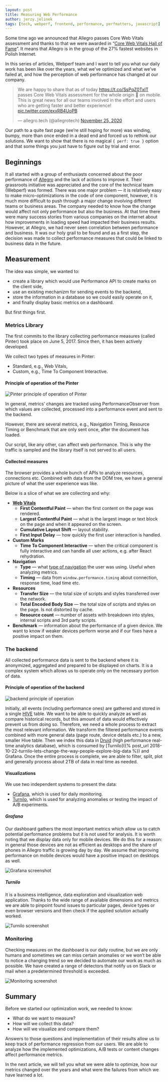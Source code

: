 ```yaml
---
layout: post
title: Measuring Web Performance
author: jerzy.jelinek
tags: [tech, webperf, frontend, performance, perfmatters, javascript]
---
```

Some time ago we announced that Allegro passes Core Web Vitals assessment and thanks to that we were awarded in “[Core Web Vitals Hall of Fame](https://www.thinkwithgoogle.com/intl/en-cee/marketing-strategies/app-and-mobile/why-should-73-of-polish-websites-have-a-closer-look-at-their-mobile-user-experience/ "Core Web Vitals Hall of Fame")”.
It means that Allegro is in the group of the 27% fastest websites in Polish Internet.

In this series of articles, Webperf team and I want to tell you what our daily work has been like over the years,
what we’ve optimized and what we’ve failed at, and how the perception of web performance has changed at our company.

<blockquote class="twitter-tweet tw-align-center"><p lang="en" dir="ltr">We are happy to share that as of today <a href="https://t.co/SsPqZ0TxIT">https://t.co/SsPqZ0TxIT</a> passes Core Web Vitals assessment for the whole origin 🎉 on mobile. This is great news for all our teams involved in the effort and users who are getting faster and better experience! <a href="https://t.co/exxRB4UoPB">pic.twitter.com/exxRB4UoPB</a></p>&mdash; allegro.tech (@allegrotech) <a href="https://twitter.com/allegrotech/status/1331547521139822592?ref_src=twsrc%5Etfw">November 25, 2020</a></blockquote> <script async src="https://platform.twitter.com/widgets.js" charset="utf-8"></script>

Our path to a quite fast page (we’re still hoping for more) was winding, bumpy, more than once ended in a dead end and forced us to rethink our solutions.
We want to show that there is no magical `{ perf: true }` option and that some things you just have to figure out by trial and error.

## Beginnings

It all started with a group of enthusiasts concerned about the poor performance of [Allegro](https://allegro.pl "Allegro.pl") and the lack of actions to improve it.
Their grassroots initiative was appreciated and the core of the technical team (Webperf) was formed.
There was one major problem — it is relatively easy to make micro-optimizations in the code of one component,
however, it is much more difficult to push through a major change involving different teams or business areas.
The company needed to know how the change would affect not only performance but also the business.
At that time there were many success stories from various companies on the internet about how improvements in loading speed had impacted their business results.
However, at Allegro, we had never seen correlation between performance and business. It was our holy grail to be found and as a first step,
the decision was made to collect performance measures that could be linked to business data in the future.

## Measurement

The idea was simple, we wanted to:

* create a library which would use Performance API to create marks on the client side,
* use an existing mechanizm for sending events to the backend,
* store the information in a database so we could easily operate on it,
* and finally display basic metrics on a dashboard.

But first things first.

### Metrics Library

The first commits to the library collecting performance measures (called Pinter) took place on June 5, 2017. Since then, it has been actively developed.

We collect two types of measures in Pinter:

* Standard, e.g., Web Vitals,
* Custom, e.g., Time To Component Interactive.

#### Principle of operation of the Pinter

![Pinter principle of operation of Pinter](/img/articles/2021-06-08-measuring-web-performance/pinter-diagram.jpg "Pinter principle of operation of Pinter")

In general, metrics’ changes are tracked using PerformanceObserver from which values are collected, processed into a performance event and sent to the backend.

However, there are several metrics, e.g., Navigation Timing, Resource Timing or Benchmark that are only sent once, after the document has loaded.

Our script, like any other, can affect web performance. This is why the traffic is sampled and the library itself is not served to all users.

#### Collected measures

The browser provides a whole bunch of APIs to analyze resources, connections etc. Combined with data from the DOM tree, we have a general picture of what the user experience was like.

Below is a slice of what we are collecting and why:

* **[Web Vitals](https://web.dev/learn-web-vitals/)**
  * **First Contentful Paint** — when the first content on the page was rendered.
  * **Largest Contentful Paint** — what is the largest image or text block on the page and when it appeared on the screen.
  * **Cumulative Layout Shift** — layout stability.
  * **First Input Delay** — how quickly the first user interaction is handled.
* **Custom Marks**
  * **Time To Component Interactive** — when the critical component is fully interactive and can handle all user actions, e.g. after React rehydration.
* **Navigation**
  * **Type** — what [type of navigation](https://developer.mozilla.org/en-US/docs/Web/API/PerformanceNavigationTiming/type) the user was using. Useful when analyzing metrics.
  * **Timing** — data from `window.performance.timing` about connection, response time, load time etc.
* **Resources**
  * **Transfer Size** — the total size of scripts and styles transferred over the network.
  * **Total Encoded Body Size** — the total size of scripts and styles on the page. Is not distorted by cache.
  * **Resource count** — number of assets with breakdown into styles, internal scripts and 3rd party scripts.
* **Benchmark** — information about the performance of a given device. We want to know if weaker devices perform worse and if our fixes have a positive impact on them.

### The backend

All collected performance data is sent to the backend where it is anonymized, aggregated and prepared to be displayed on charts.
It is a complex system which allows us to operate only on the necessary portion of data.

#### Principle of operation of the backend

![backend principle of operation](/img/articles/2021-06-08-measuring-web-performance/backend-diagram.jpg "backend principle of operation")

Initially, all events (including performance ones) are gathered and stored in a single [HIVE](https://hive.apache.org/) table.
We want to be able to quickly analyze as well as compare historical records, but this amount of data would effectively prevent us from doing so.
Therefore, we need a whole process to extract the most relevant information. We transform the filtered performance events combined
with more general data (page route, device details etc.) to a new, smaller Hive table. Then we index this data in [Druid](https://druid.apache.org/)
(high performance real-time analytics database), which is consumed by [Turnilo]({% post_url 2018-10-22-turnilo-lets-change-the-way-people-explore-big-data %}) and Grafana.
Once the entire process is complete, we are able to filter, split, plot and generally process about 2TB of data in real time as needed.

#### Visualizations

We use two independent systems to present the data:

* [Grafana](https://grafana.com/), which is used for daily monitoring.
* [Turnilo](https://github.com/allegro/turnilo), which is used for analyzing anomalies or testing the impact of A/B experiments.

##### Grafana

Our dashboard gathers the most important metrics which allow us to catch potential performance problems but it is not used for analysis.
It is worth noting that we display data only for mobile devices. We do this for a reason: in general those devices
are not as efficient as desktops and the share of phones in Allegro traffic is growing day by day.
We assume that improving performance on mobile devices would have a positive impact on desktops as well.

![Grafana screenshot](/img/articles/2021-06-08-measuring-web-performance/grafana-screen.png "Grafana screenshot")

##### Turnilo

It is a business intelligence, data exploration and visualization web application. Thanks to the wide range of available dimensions
and metrics we are able to pinpoint found issues to particular pages, device types or even browser versions
and then check if the applied solution actually worked.

![Turnilo screenshot](/img/articles/2021-06-08-measuring-web-performance/turnilo-screen.png "Turnilo screenshot")

### Monitoring

Checking measures on the dashboard is our daily routine, but we are only humans and sometimes we can miss certain anomalies
or we won’t be able to notice a changing trend so we decided to automate our work as much as possible.
We have created a range of detectors that notify us on Slack or mail when a predetermined threshold is exceeded.

![Monitoring screenshot](/img/articles/2021-06-08-measuring-web-performance/monitoring-screen.png "Monitoring screenshot")

## Summary

Before we started our optimization work, we needed to know:

* What do we want to measure?
* How will we collect this data?
* How will we visualize and compare them?

Answers to those questions and implementation of their results allow us to keep track of performance regression from our users. We are able to analyze how the implemented optimizations, A/B tests or content changes affect performance metrics.

In the next article, we will tell you what we were able to optimize, how our metrics changed over the years and what were the failures from which we have learned a lot.
